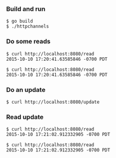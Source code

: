 ### Build and run

```
$ go build
$ ./httpchannels
```

### Do some reads

```
$ curl http://localhost:8080/read 
2015-10-10 17:20:41.63585846 -0700 PDT

$ curl http://localhost:8080/read 
2015-10-10 17:20:41.63585846 -0700 PDT
```

### Do an update

```
$ curl http://localhost:8080/update 
```

### Read update

```
$ curl http://localhost:8080/read 
2015-10-10 17:21:02.912332905 -0700 PDT

$ curl http://localhost:8080/read 
2015-10-10 17:21:02.912332905 -0700 PDT
```

